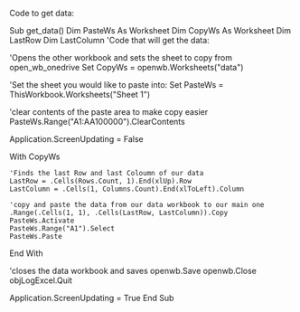 Code to get data:

Sub get_data()
Dim PasteWs As Worksheet
Dim CopyWs As Worksheet
Dim LastRow
Dim LastColumn
'Code that will get the data:

'Opens the other workbook and sets the sheet to copy from
open_wb_onedrive
Set CopyWs = openwb.Worksheets("data")

'Set the sheet you would like to paste into:
Set PasteWs = ThisWorkbook.Worksheets("Sheet 1")

'clear contents of the paste area to make copy easier
PasteWs.Range("A1:AA100000").ClearContents

Application.ScreenUpdating = False

With CopyWs

    'Finds the last Row and last Coloumn of our data
    LastRow = .Cells(Rows.Count, 1).End(xlUp).Row
    LastColumn = .Cells(1, Columns.Count).End(xlToLeft).Column
    
    'copy and paste the data from our data workbook to our main one
    .Range(.Cells(1, 1), .Cells(LastRow, LastColumn)).Copy
    PasteWs.Activate
    PasteWs.Range("A1").Select
    PasteWs.Paste

End With

'closes the data workbook and saves
openwb.Save
openwb.Close
objLogExcel.Quit

Application.ScreenUpdating = True
End Sub
